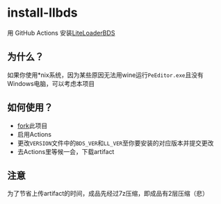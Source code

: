 # install-llbds

用 GitHub Actions 安装[LiteLoaderBDS](https://github.com/LiteLDev/LiteLoaderBDS)

## 为什么？

如果你使用*nix系统，因为某些原因无法用wine运行`PeEditor.exe`且没有Windows电脑，可以考虑本项目

## 如何使用？

* [fork](https://github.com/AlexXuCN/install-llbds/fork)此项目
* 启用Actions
* 更改`VERSION`文件中的`BDS_VER`和`LL_VER`至你要安装的对应版本并提交更改
* 去Actions里等候一会，下载artifact

## 注意

为了节省上传artifact的时间，成品先经过7z压缩，即成品有2层压缩（悲）
